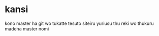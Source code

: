 # kansi

kono master ha git wo tukatte tesuto siteiru
yuriusu thu reki wo thukuru madeha master nomi
